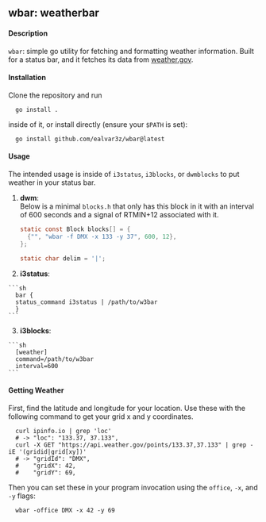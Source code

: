 ## wbar: weatherbar

#### Description

  `wbar`: simple go utility for fetching and formatting weather information.
  Built for a status bar, and it fetches its data from
  [weather.gov](https://weather.gov).

#### Installation

  Clone the repository and run

  ``` console
    go install .
  ```

  inside of it, or install directly (ensure your `$PATH` is set):

  ``` console
    go install github.com/ealvar3z/wbar@latest
  ```

#### Usage
  The intended usage is inside of `i3status`, `i3blocks`, or
  `dwmblocks` to put weather in your status bar. 

  1. **dwm**:  
    Below is a minimal `blocks.h` that only has this block in it with an interval
    of 600 seconds and a signal of RTMIN+12 associated with it.

      ```c
      static const Block blocks[] = {
        {"", "wbar -f DMX -x 133 -y 37", 600, 12},
      };

      static char delim = '|';
      ```

  2. **i3status**:  

    ```sh
      bar {
      status_command i3status | /path/to/w3bar
      }
    ```  

  3. **i3blocks**:  

    ```sh
      [weather]
      command=/path/to/w3bar
      interval=600
    ```

#### Getting Weather

   First, find the latitude and longitude for your location. Use these
   with the following command to get your grid x and y coordinates.

   ```console
     curl ipinfo.io | grep 'loc'
     # -> "loc": "133.37, 37.133",
     curl -X GET "https://api.weather.gov/points/133.37,37.133" | grep -iE '(gridid|grid[xy])'
     # -> "gridId": "DMX",
     #    "gridX": 42,
     #    "gridY": 69,
   ```

  Then you can set these in your program invocation using the `office`,
  `-x`, and `-y` flags:

  ```console
    wbar -office DMX -x 42 -y 69
  ```
